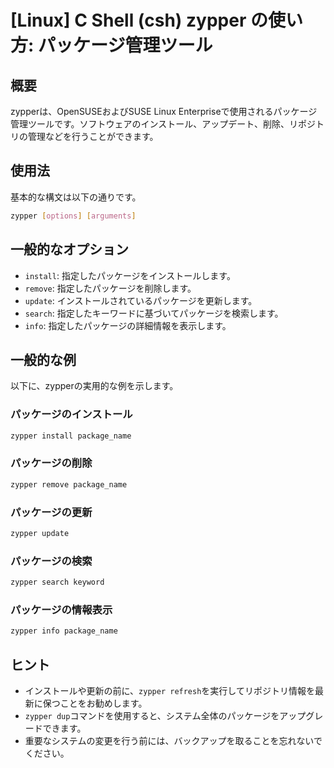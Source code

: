 # [Linux] C Shell (csh) zypper の使い方: パッケージ管理ツール

## 概要
zypperは、OpenSUSEおよびSUSE Linux Enterpriseで使用されるパッケージ管理ツールです。ソフトウェアのインストール、アップデート、削除、リポジトリの管理などを行うことができます。

## 使用法
基本的な構文は以下の通りです。

```bash
zypper [options] [arguments]
```

## 一般的なオプション
- `install`: 指定したパッケージをインストールします。
- `remove`: 指定したパッケージを削除します。
- `update`: インストールされているパッケージを更新します。
- `search`: 指定したキーワードに基づいてパッケージを検索します。
- `info`: 指定したパッケージの詳細情報を表示します。

## 一般的な例
以下に、zypperの実用的な例を示します。

### パッケージのインストール
```bash
zypper install package_name
```

### パッケージの削除
```bash
zypper remove package_name
```

### パッケージの更新
```bash
zypper update
```

### パッケージの検索
```bash
zypper search keyword
```

### パッケージの情報表示
```bash
zypper info package_name
```

## ヒント
- インストールや更新の前に、`zypper refresh`を実行してリポジトリ情報を最新に保つことをお勧めします。
- `zypper dup`コマンドを使用すると、システム全体のパッケージをアップグレードできます。
- 重要なシステムの変更を行う前には、バックアップを取ることを忘れないでください。